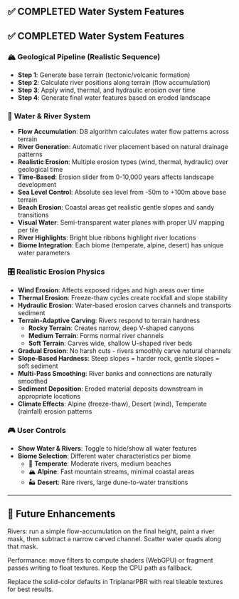 ## ✅ COMPLETED Water System Features

## ✅ COMPLETED Water System Features

### 🏔️ **Geological Pipeline (Realistic Sequence)**
- **Step 1**: Generate base terrain (tectonic/volcanic formation)
- **Step 2**: Calculate river positions along terrain (flow accumulation)
- **Step 3**: Apply wind, thermal, and hydraulic erosion over time
- **Step 4**: Generate final water features based on eroded landscape

### 🌊 **Water & River System**
- **Flow Accumulation**: D8 algorithm calculates water flow patterns across terrain
- **River Generation**: Automatic river placement based on natural drainage patterns  
- **Realistic Erosion**: Multiple erosion types (wind, thermal, hydraulic) over geological time
- **Time-Based**: Erosion slider from 0-10,000 years affects landscape development
- **Sea Level Control**: Absolute sea level from -50m to +100m above base terrain
- **Beach Erosion**: Coastal areas get realistic gentle slopes and sandy transitions
- **Visual Water**: Semi-transparent water planes with proper UV mapping per tile
- **River Highlights**: Bright blue ribbons highlight river locations
- **Biome Integration**: Each biome (temperate, alpine, desert) has unique water parameters

### 🎛️ **Realistic Erosion Physics**
- **Wind Erosion**: Affects exposed ridges and high areas over time
- **Thermal Erosion**: Freeze-thaw cycles create rockfall and slope stability
- **Hydraulic Erosion**: Water-based erosion carves channels and transports sediment
- **Terrain-Adaptive Carving**: Rivers respond to terrain hardness
  - **Rocky Terrain**: Creates narrow, deep V-shaped canyons
  - **Medium Terrain**: Forms normal river channels  
  - **Soft Terrain**: Carves wide, shallow U-shaped river beds
- **Gradual Erosion**: No harsh cuts - rivers smoothly carve natural channels
- **Slope-Based Hardness**: Steep slopes = harder rock, gentle slopes = soft sediment
- **Multi-Pass Smoothing**: River banks and connections are naturally smoothed
- **Sediment Deposition**: Eroded material deposits downstream in appropriate locations
- **Climate Effects**: Alpine (freeze-thaw), Desert (wind), Temperate (rainfall) erosion patterns

### 🎮 **User Controls**
- **Show Water & Rivers**: Toggle to hide/show all water features
- **Biome Selection**: Different water characteristics per biome
  - 🌲 **Temperate**: Moderate rivers, medium beaches
  - 🏔️ **Alpine**: Fast mountain streams, minimal coastal areas  
  - 🏜️ **Desert**: Rare rivers, large dune-to-water transitions

---

## 🚀 Future Enhancements

Rivers: run a simple flow-accumulation on the final height, paint a river mask, then subtract a narrow carved channel. Scatter water quads along that mask.

Performance: move filters to compute shaders (WebGPU) or fragment passes writing to float textures. Keep the CPU path as fallback.

Replace the solid-color defaults in TriplanarPBR with real tileable textures for best results.